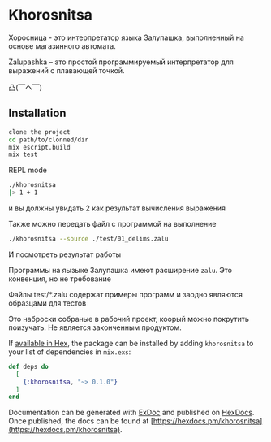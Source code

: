 # Khorosnitsa

Хоросница - это интерпретатор языка Залупашка, выполненный на основе магазинного автомата.

Zalupashka – это простой программируемый интерпретатор для выражений с плавающей точкой.
 
凸(￣ヘ￣)


## Installation
```bash
clone the project
cd path/to/clonned/dir
mix escript.build
mix test
```

REPL mode
```bash
./khorosnitsa
|> 1 + 1
```
и вы должны увидать 2 как результат вычисления выражения

Также можно передать файл с программой на выполнение
```bash
./khorosnitsa --source ./test/01_delims.zalu
```
И посмотреть результат работы

Программы на яызыке Залупашка имеют расширение `zalu`. Это конвенция, но не требование

Файлы test/*.zalu содержат примеры программ и заодно являются образцами для тестов

Это наброски собраные в рабочий проект, коорый можно покрутить поизучать.
Не является законченным продуктом.


If [available in Hex](https://hex.pm/docs/publish), the package can be installed
by adding `khorosnitsa` to your list of dependencies in `mix.exs`:

```elixir
def deps do
  [
    {:khorosnitsa, "~> 0.1.0"}
  ]
end
```

Documentation can be generated with [ExDoc](https://github.com/elixir-lang/ex_doc)
and published on [HexDocs](https://hexdocs.pm). Once published, the docs can
be found at [https://hexdocs.pm/khorosnitsa](https://hexdocs.pm/khorosnitsa).

